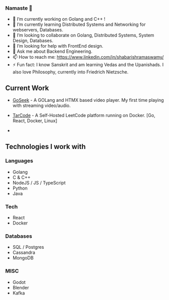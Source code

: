### Namaste 👋

- 🔭 I’m currently working on Golang and C++ !
- 🌱 I’m currently learning Distributed Systems and Networking for webservers, Databases.
- 👯 I’m looking to collaborate on Golang, Distributed Systems, System Design, Databases.
- 🤔 I’m looking for help with FrontEnd design.
- 💬 Ask me about Backend Engineering.
- 📫 How to reach me: https://www.linkedin.com/in/shabarishramaswamy/
- ⚡ Fun fact: I know Sanskrit and am learning Vedas and the Upanishads. I also love Philosophy, currently into Friedrich Nietzsche.

## Current Work
- [GoSeek](https://github.com/ShabarishRamaswamy/GoSeek) - A GOLang and HTMX based video player. My first time playing with streaming video/audio.
- [TarCode](https://github.com/ShabarishRamaswamy/TarCode) - A Self-Hosted LeetCode platform running on Docker. [Go, React, Docker, Linux]

- 

<!--
📈 my github stats

<p align="center"> <img src="https://github-readme-stats.vercel.app/api?username=shabarishramaswamy&show_icons=true&theme=gotham" />
<p align="center"> <img src="https://github-profile-trophy.vercel.app/?username=shabarishramaswamy&theme=nord" />
<p align="center"> <img src="https://github-readme-stats.vercel.app/api/top-langs/?username=shabarishramaswamy" />
-->

## Technologies I work with
### Languages
- Golang
- C & C++
- NodeJS / JS / TypeScript
- Python
- Java

### Tech
- React
- Docker

### Databases
- SQL / Postgres
- Cassandra
- MongoDB

### MISC
- Godot
- Blender
- Kafka
